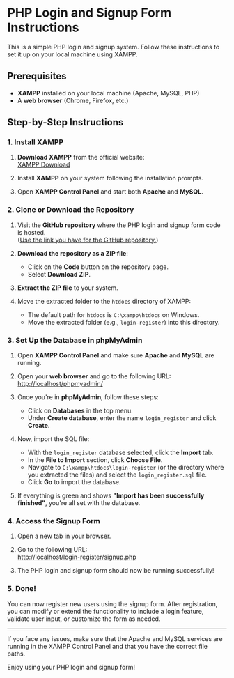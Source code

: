 # PHP Login and Signup Form Instructions

This is a simple PHP login and signup system. Follow these instructions to set it up on your local machine using XAMPP.

## Prerequisites

- **XAMPP** installed on your local machine (Apache, MySQL, PHP)
- A **web browser** (Chrome, Firefox, etc.)

## Step-by-Step Instructions

### 1. Install XAMPP

1. **Download XAMPP** from the official website:  
   [XAMPP Download](https://www.apachefriends.org/index.html)
2. Install **XAMPP** on your system following the installation prompts.

3. Open **XAMPP Control Panel** and start both **Apache** and **MySQL**.

### 2. Clone or Download the Repository

1. Visit the **GitHub repository** where the PHP login and signup form code is hosted.  
   ([Use the link you have for the GitHub repository.](https://github.com/eiirikr/signup_login))

2. **Download the repository as a ZIP file**:
   - Click on the **Code** button on the repository page.
   - Select **Download ZIP**.
3. **Extract the ZIP file** to your system.

4. Move the extracted folder to the `htdocs` directory of XAMPP:
   - The default path for `htdocs` is `C:\xampp\htdocs` on Windows.
   - Move the extracted folder (e.g., `login-register`) into this directory.

### 3. Set Up the Database in phpMyAdmin

1. Open **XAMPP Control Panel** and make sure **Apache** and **MySQL** are running.

2. Open your **web browser** and go to the following URL:  
   [http://localhost/phpmyadmin/](http://localhost/phpmyadmin/)

3. Once you're in **phpMyAdmin**, follow these steps:

   - Click on **Databases** in the top menu.
   - Under **Create database**, enter the name `login_register` and click **Create**.

4. Now, import the SQL file:

   - With the `login_register` database selected, click the **Import** tab.
   - In the **File to Import** section, click **Choose File**.
   - Navigate to `C:\xampp\htdocs\login-register` (or the directory where you extracted the files) and select the `login_register.sql` file.
   - Click **Go** to import the database.

5. If everything is green and shows **"Import has been successfully finished"**, you're all set with the database.

### 4. Access the Signup Form

1. Open a new tab in your browser.

2. Go to the following URL:  
   [http://localhost/login-register/signup.php](http://localhost/login-register/signup.php)

3. The PHP login and signup form should now be running successfully!

### 5. Done!

You can now register new users using the signup form. After registration, you can modify or extend the functionality to include a login feature, validate user input, or customize the form as needed.

---

If you face any issues, make sure that the Apache and MySQL services are running in the XAMPP Control Panel and that you have the correct file paths.

Enjoy using your PHP login and signup form!
